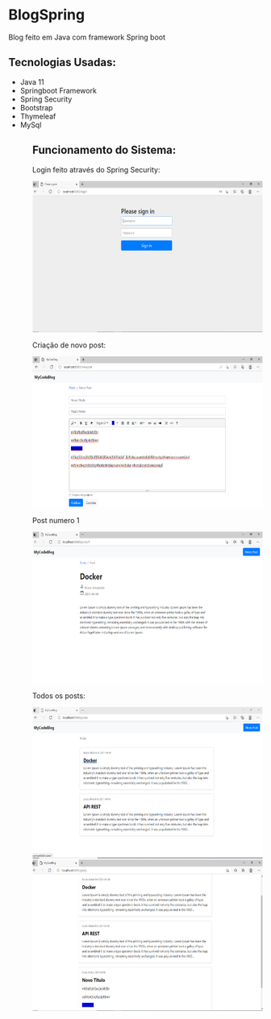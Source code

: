 # BlogSpring
Blog feito em Java com framework Spring boot

<h2>Tecnologias Usadas:</h2>
<ul>
 <li>Java 11</li>
 <li>Springboot Framework</li>
 <li>Spring Security</li>
  <li>Bootstrap</li>
 <li>Thymeleaf</li>
  <li>MySql</li>
 <ul>


<h2>Funcionamento do Sistema:</h2>

Login feito através do Spring Security:

<img src="https://github.com/LucasCicero/BlogSpring/blob/master/src/main/resources/static/img/NovoPostSpringSecurity.PNG" height="300">

Criação de novo post:

<img src="https://github.com/LucasCicero/BlogSpring/blob/master/src/main/resources/static/img/NovoPost.PNG" height="300">

Post numero 1

<img src="https://github.com/LucasCicero/BlogSpring/blob/master/src/main/resources/static/img/post1.PNG" height="300">

Todos os posts:

<img src="https://github.com/LucasCicero/BlogSpring/blob/master/src/main/resources/static/img/posts.PNG" height="300">


<img src="https://github.com/LucasCicero/BlogSpring/blob/master/src/main/resources/static/img/posts2.PNG" height="300">


